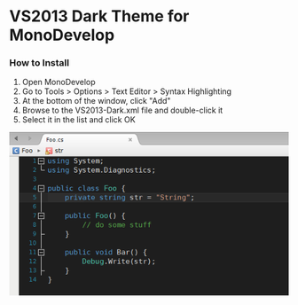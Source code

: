 # VS2013 Dark Theme for MonoDevelop
### How to Install
1. Open MonoDevelop
2. Go to Tools > Options > Text Editor > Syntax Highlighting
3. At the bottom of the window, click "Add"
4. Browse to the VS2013-Dark.xml file and double-click it
5. Select it in the list and click OK

![Preview](./preview.png)
